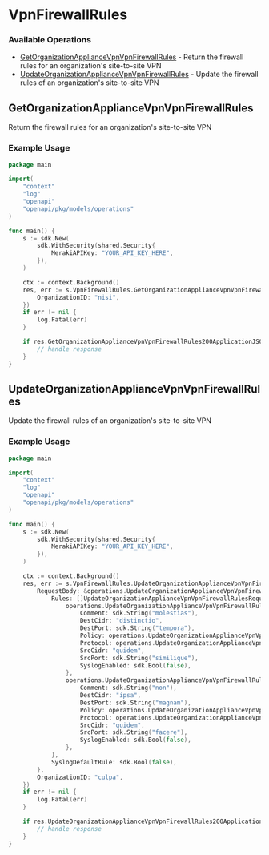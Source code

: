 # VpnFirewallRules

### Available Operations

* [GetOrganizationApplianceVpnVpnFirewallRules](#getorganizationappliancevpnvpnfirewallrules) - Return the firewall rules for an organization's site-to-site VPN
* [UpdateOrganizationApplianceVpnVpnFirewallRules](#updateorganizationappliancevpnvpnfirewallrules) - Update the firewall rules of an organization's site-to-site VPN

## GetOrganizationApplianceVpnVpnFirewallRules

Return the firewall rules for an organization's site-to-site VPN

### Example Usage

```go
package main

import(
	"context"
	"log"
	"openapi"
	"openapi/pkg/models/operations"
)

func main() {
    s := sdk.New(
        sdk.WithSecurity(shared.Security{
            MerakiAPIKey: "YOUR_API_KEY_HERE",
        }),
    )

    ctx := context.Background()
    res, err := s.VpnFirewallRules.GetOrganizationApplianceVpnVpnFirewallRules(ctx, operations.GetOrganizationApplianceVpnVpnFirewallRulesRequest{
        OrganizationID: "nisi",
    })
    if err != nil {
        log.Fatal(err)
    }

    if res.GetOrganizationApplianceVpnVpnFirewallRules200ApplicationJSONObject != nil {
        // handle response
    }
}
```

## UpdateOrganizationApplianceVpnVpnFirewallRules

Update the firewall rules of an organization's site-to-site VPN

### Example Usage

```go
package main

import(
	"context"
	"log"
	"openapi"
	"openapi/pkg/models/operations"
)

func main() {
    s := sdk.New(
        sdk.WithSecurity(shared.Security{
            MerakiAPIKey: "YOUR_API_KEY_HERE",
        }),
    )

    ctx := context.Background()
    res, err := s.VpnFirewallRules.UpdateOrganizationApplianceVpnVpnFirewallRules(ctx, operations.UpdateOrganizationApplianceVpnVpnFirewallRulesRequest{
        RequestBody: &operations.UpdateOrganizationApplianceVpnVpnFirewallRulesRequestBody{
            Rules: []UpdateOrganizationApplianceVpnVpnFirewallRulesRequestBodyRules{
                operations.UpdateOrganizationApplianceVpnVpnFirewallRulesRequestBodyRules{
                    Comment: sdk.String("molestias"),
                    DestCidr: "distinctio",
                    DestPort: sdk.String("tempora"),
                    Policy: operations.UpdateOrganizationApplianceVpnVpnFirewallRulesRequestBodyRulesPolicyEnumDeny,
                    Protocol: operations.UpdateOrganizationApplianceVpnVpnFirewallRulesRequestBodyRulesProtocolEnumTCP,
                    SrcCidr: "quidem",
                    SrcPort: sdk.String("similique"),
                    SyslogEnabled: sdk.Bool(false),
                },
                operations.UpdateOrganizationApplianceVpnVpnFirewallRulesRequestBodyRules{
                    Comment: sdk.String("non"),
                    DestCidr: "ipsa",
                    DestPort: sdk.String("magnam"),
                    Policy: operations.UpdateOrganizationApplianceVpnVpnFirewallRulesRequestBodyRulesPolicyEnumAllow,
                    Protocol: operations.UpdateOrganizationApplianceVpnVpnFirewallRulesRequestBodyRulesProtocolEnumAny,
                    SrcCidr: "quidem",
                    SrcPort: sdk.String("facere"),
                    SyslogEnabled: sdk.Bool(false),
                },
            },
            SyslogDefaultRule: sdk.Bool(false),
        },
        OrganizationID: "culpa",
    })
    if err != nil {
        log.Fatal(err)
    }

    if res.UpdateOrganizationApplianceVpnVpnFirewallRules200ApplicationJSONObject != nil {
        // handle response
    }
}
```
